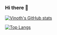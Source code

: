 ### Hi there 👋

[![Vinoth's GitHub stats](https://github-readme-stats.vercel.app/api?username=vinothvkr&count_private=true&show_icons=true&theme=dracula)](https://github.com/vinothvkr)

[![Top Langs](https://github-readme-stats.vercel.app/api/top-langs/?username=vinothvkr&layout=compact&theme=dracula)](https://github.com/vinothvkr)

<!--
**vinothvkr/vinothvkr** is a ✨ _special_ ✨ repository because its `README.md` (this file) appears on your GitHub profile.

Here are some ideas to get you started:

- 🔭 I’m currently working on ...
- 🌱 I’m currently learning ...
- 👯 I’m looking to collaborate on ...
- 🤔 I’m looking for help with ...
- 💬 Ask me about ...
- 📫 How to reach me: ...
- 😄 Pronouns: ...
- ⚡ Fun fact: ...
-->
